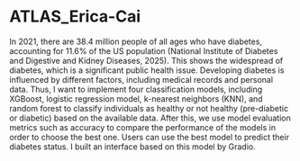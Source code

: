 # ATLAS_Erica-Cai
In 2021, there are 38.4 million people of all ages who have diabetes, accounting for 11.6% of the US population (National Institute of Diabetes and Digestive and Kidney Diseases, 2025). This shows the widespread of diabetes, which is a significant public health issue. Developing diabetes is influenced by different factors, including medical records and personal data. Thus, I want to implement four classification models, including XGBoost, logistic regression model, k-nearest neighbors (KNN), and random forest to classify individuals as healthy or not healthy (pre-diabetic or diabetic) based on the available data. After this, we use model evaluation metrics such as accuracy to compare the performance of the models in order to choose the best one. Users can use the best model to predict their diabetes status. I built an interface based on this model by Gradio.
